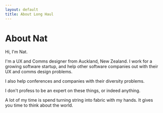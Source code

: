 ```yaml
---
layout: default
title: About Long Haul
---
```


<div class="post">
	<h1 class="pageTitle">About Nat</h1>
	<p class="intro">Hi, I'm Nat.</p>
	<p>I'm a UX and Comms designer from Auckland, New Zealand. I work for a growing software startup, and help other software companies out with their UX and comms design problems.</p>

<p>I also help conferences and companies with their diversity problems.</p> 

<p>I don't profess to be an expert on these things, or indeed anything.</p>

<p>A lot of my time is spend turning string into fabric with my hands. It gives you time to think about the world.</p>
</div>
